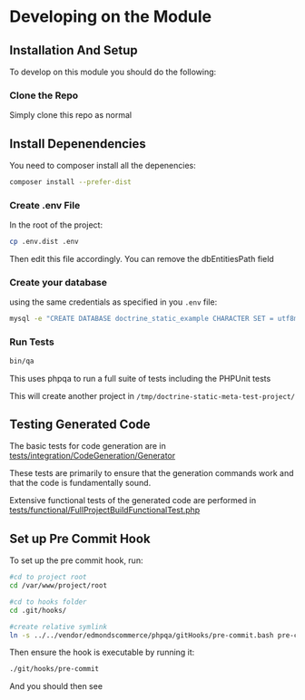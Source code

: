 # Developing on the Module

## Installation And Setup

To develop on this module you should do the following:

### Clone the Repo

Simply clone this repo as normal

## Install Depenendencies

You need to composer install all the depenencies:

```bash
composer install --prefer-dist
```

### Create .env File

In the root of the project:

```bash
cp .env.dist .env
```

Then edit this file accordingly. You can remove the dbEntitiesPath field

### Create your database

using the same credentials as specified in you `.env` file:

```bash
mysql -e "CREATE DATABASE doctrine_static_example CHARACTER SET = utf8mb4 COLLATE = utf8mb4_unicode_ci"

```

### Run Tests

```bash
bin/qa
```

This uses phpqa to run a full suite of tests including the PHPUnit tests

This will create another project in `/tmp/doctrine-static-meta-test-project/`

## Testing Generated Code

The basic tests for code generation are in [tests/integration/CodeGeneration/Generator](./../tests/integration/CodeGeneration/Generator)

These tests are primarily to ensure that the generation commands work and that the code is fundamentally sound. 

Extensive functional tests of the generated code are performed in [tests/functional/FullProjectBuildFunctionalTest.php](./../tests/functional/FullProjectBuildFunctionalTest.php)

## Set up Pre Commit Hook

To set up the pre commit hook, run:

```bash
#cd to project root
cd /var/www/project/root

#cd to hooks folder
cd .git/hooks/

#create relative symlink
ln -s ../../vendor/edmondscommerce/phpqa/gitHooks/pre-commit.bash pre-commit
```

Then ensure the hook is executable by running it:

``` bash
./git/hooks/pre-commit
```

And you should then see 



